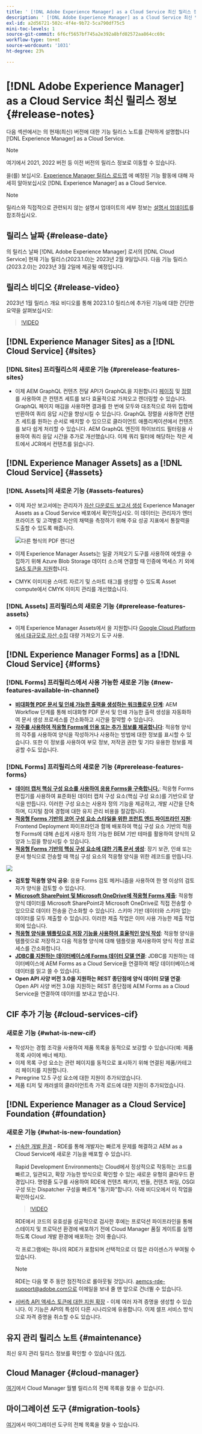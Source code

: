 ```yaml
---
title: ' [!DNL Adobe Experience Manager] as a Cloud Service 최신 릴리스 정보'
description: ' [!DNL Adobe Experience Manager] as a Cloud Service 최신 릴리스 정보'
exl-id: a2d56721-502c-4f4e-9b72-5ca790df75c5
mini-toc-levels: 1
source-git-commit: 6f6cf5657bf745a2e392a8bfd02572aa864cc69c
workflow-type: tm+mt
source-wordcount: '1031'
ht-degree: 23%

---
```



# [!DNL Adobe Experience Manager] as a Cloud Service 최신 릴리스 정보 {#release-notes}

다음 섹션에서는 의 현재(최신) 버전에 대한 기능 릴리스 노트를 간략하게 설명합니다 [!DNL Experience Manager] as a Cloud Service.

>[!NOTE]
>
>여기에서 2021, 2022 버전 등 이전 버전의 릴리스 정보로 이동할 수 있습니다.
>
>을(를) 보십시오. [Experience Manager 릴리스 로드맵](https://experienceleague.adobe.com/docs/experience-manager-release-information/aem-release-updates/update-releases-roadmap.html?lang=ko-KR) 에 예정된 기능 활동에 대해 자세히 알아보십시오 [!DNL Experience Manager] as a Cloud Service.

>[!NOTE]
>
>릴리스와 직접적으로 관련되지 않는 설명서 업데이트의 세부 정보는 [설명서 업데이트](https://experienceleague.adobe.com/docs/experience-manager-release-information/aem-release-updates/doc-updates/documentation-updates.html)를 참조하십시오.

## 릴리스 날짜 {#release-date}

의 릴리스 날짜 [!DNL Adobe Experience Manager] 로서의 [!DNL Cloud Service] 현재 기능 릴리스(2023.1.0)는 2023년 2월 9일입니다. 다음 기능 릴리스(2023.2.0)는 2023년 3월 2일에 제공될 예정입니다.

## 릴리스 비디오 {#release-video}

2023년 1월 릴리스 개요 비디오를 통해 2023.1.0 릴리스에 추가된 기능에 대한 간단한 요약을 살펴보십시오:

>[!VIDEO](https://video.tv.adobe.com/v/3413479/?quality=12)

## [!DNL Experience Manager Sites] as a [!DNL Cloud Service] {#sites}

### [!DNL Sites] 프리릴리스의 새로운 기능 {#prerelease-features-sites}

* 이제 AEM GraphQL 컨텐츠 전달 API가 GraphQL을 지원합니다 [페이징](/help/headless/graphql-api/content-fragments.md#paging) 및 [정렬](/help/headless/graphql-api/content-fragments.md#sorting)를 사용하여 큰 컨텐츠 세트를 보다 효율적으로 가져오고 렌더링할 수 있습니다. GraphQL 페이지 매김을 사용하면 결과를 한 번에 모두와 대조적으로 하위 집합에 반환하여 쿼리 응답 시간을 향상시킬 수 있습니다. GraphQL 정렬을 사용하면 컨텐츠 세트를 원하는 순서로 배치할 수 있으므로 클라이언트 애플리케이션에서 컨텐츠를 보다 쉽게 처리할 수 있습니다.  AEM GraphQL 엔진의 하이브리드 필터링을 사용하여 쿼리 응답 시간을 추가로 개선했습니다. 이제 쿼리 필터에 해당하는 작은 세트에서 JCR에서 컨텐츠를 읽습니다.

## [!DNL Experience Manager Assets] as a [!DNL Cloud Service] {#assets}

### [!DNL Assets]의 새로운 기능 {#assets-features}

* 이제 자산 보고서에는 관리자가 [자산 다운로드 보고서 생성](/help/assets/asset-reports.md) Experience Manager Assets as a Cloud Service 배포에서 확인하십시오. 이 데이터는 관리자가 엔터프라이즈 및 고객별로 자산의 채택을 측정하기 위해 주요 성공 지표에서 통찰력을 도출할 수 있도록 해줍니다.

   ![다른 형식의 PDF 렌디션](/help/release-notes/assets/choose_report.png)

* 이제 Experience Manager Assets는 일괄 가져오기 도구를 사용하여 에셋을 수집하기 위해 Azure Blob Storage 데이터 소스에 연결할 때 인증에 액세스 키 외에 [SAS 토큰을 지원](/help/assets/add-assets.md#asset-bulk-ingestor)합니다.

* CMYK 이미지용 스마트 자르기 및 스마트 태그를 생성할 수 있도록 Asset compute에서 CMYK 이미지 관리를 개선했습니다.

### [!DNL Assets] 프리릴리스의 새로운 기능 {#prerelease-features-assets}

* 이제 Experience Manager Assets에서 을 지원합니다 [Google Cloud Platform에서 대규모로 자산 수집](/help/assets/add-assets.md#asset-bulk-ingestor) 대량 가져오기 도구 사용.

## [!DNL Experience Manager Forms] as a [!DNL Cloud Service] {#forms}

### [!DNL Forms] 프리릴리스에서 사용 가능한 새로운 기능 {#new-features-available-in-channel}

* **[비대화형 PDF 문서 및 인쇄 가능한 출력을 생성하는 워크플로우 단계](/help/forms/aem-forms-workflow-step-reference.md)**: AEM Workflow 단계를 통해 비대화형 PDF 문서 및 인쇄 가능한 출력 생성을 자동화하여 문서 생성 프로세스를 간소화하고 시간을 절약할 수 있습니다.
* **[각주를 사용하여 적응형 Forms에 인용 또는 추가 정보를 제공합니다](/help/forms/footnotes-richtextsupport.md)**: 적응형 양식의 각주를 사용하여 양식을 작성하거나 사용하는 방법에 대한 정보를 표시할 수 있습니다. 또한 이 정보를 사용하여 부모 정보, 저작권 권한 및 기타 유용한 정보를 제공할 수도 있습니다.

### [!DNL Forms] 프리릴리스의 새로운 기능 {#prerelease-features-forms}

* **[데이터 캡처 핵심 구성 요소를 사용하여 응용 Forms을 구축합니다.](/help/forms/creating-adaptive-form-core-components.md)**: 적응형 Forms 편집기를 사용하여 표준화된 데이터 캡처 구성 요소(핵심 구성 요소)를 기반으로 양식을 만듭니다. 이러한 구성 요소는 사용자 정의 기능을 제공하고, 개발 시간을 단축하며, 디지털 참여 경험에 대한 유지 관리 비용을 절감합니다.
* **[적응형 Forms 기반의 코어 구성 요소 스타일을 위한 프런트 엔드 파이프라인 지원](/help/forms/using-themes-in-core-components.md)**: Frontend Deployment 파이프라인과 함께 배포하여 핵심 구성 요소 기반의 적응형 Forms에 대해 손쉽게 사용자 정의 가능한 BEM 기반 테마를 활용하여 양식의 모양과 느낌을 향상시킬 수 있습니다.
* **[적응형 Forms 기반의 핵심 구성 요소에 대한 기록 문서 생성](/help/forms/generate-document-of-record-core-components.md)**: 장기 보관, 인쇄 또는 문서 형식으로 전송할 때 핵심 구성 요소의 적응형 양식을 위한 레코드를 만듭니다.

![](/help/forms/assets/sample-core-components-based-adaptive-form.png)

* **검토할 적응형 양식 공유**: 응용 Forms 검토 메커니즘을 사용하여 한 명 이상의 검토자가 양식을 검토할 수 있습니다.
* **[Microsoft SharePoint 및 Microsoft OneDrive에 적응형 Forms 제출](/help/forms/configuring-submit-actions.md)**: 적응형 양식 데이터를 Microsoft SharePoint과 Microsoft OneDrive로 직접 전송할 수 있으므로 데이터 전송을 간소화할 수 있습니다. 스키마 기반 데이터와 스키마 없는 데이터를 모두 제출할 수 있습니다. 이러한 제출 작업은 이미 사용 가능한 제출 작업 외에 있습니다.
* **[적응형 양식을 템플릿으로 저장 기능을 사용하여 효율적인 양식 작성](/help/forms/template-editor.md#save-an-adaptive-form-as-template-saving-adaptive-form-as-template)**: 적응형 양식을 템플릿으로 저장하고 다음 적응형 양식에 대해 템플릿을 재사용하여 양식 작성 프로세스를 간소화합니다.
* **[JDBC를 지원하는 데이터베이스에 Forms 데이터 모델 연결](https://experienceleague.adobe.com/docs/experience-manager-learn/cloud-service/networking/advanced-networking.html)**: JDBC를 지원하는 데이터베이스에 AEM Forms as a Cloud Service을 연결하여 해당 데이터베이스에 데이터를 읽고 쓸 수 있습니다.
* **Open API 사양 버전 3.0을 지원하는 REST 종단점에 양식 데이터 모델 연결**: Open API 사양 버전 3.0을 지원하는 REST 종단점에 AEM Forms as a Cloud Service을 연결하여 데이터를 보내고 받습니다.

## CIF 추가 기능 {#cloud-services-cif}

### 새로운 기능 {#what-is-new-cif}

* 작성자는 경험 조각을 사용하여 제품 목록을 동적으로 보강할 수 있습니다(예: 제품 목록 사이에 배너 배치).
* 이제 목록 구성 요소는 관련 페이지를 동적으로 표시하기 위해 연결된 제품/카테고리 페이지를 지원합니다.
* Peregrine 12.5 구성 요소에 대한 지원이 추가되었습니다.
* 제품 티저 및 캐러셀의 클라이언트측 가격 로드에 대한 지원이 추가되었습니다.

## [!DNL Experience Manager as a Cloud Service] Foundation {#foundation}

### 새로운 기능 {#what-is-new-foundation}

* [신속한 개발 환경](/help/implementing/developing/introduction/rapid-development-environments.md) - RDE를 통해 개발자는 빠르게 문제를 해결하고 AEM as a Cloud Service에 새로운 기능을 배포할 수 있습니다.

   Rapid Development Environments는 Cloud에서 정상적으로 작동하는 코드를 빠르고, 일관되고, 확장 가능한 방식으로 확인할 수 있는 새로운 유형의 클라우드 환경입니다. 명령줄 도구를 사용하여 RDE에 컨텐츠 패키지, 번들, 컨텐츠 파일, OSGI 구성 또는 Dispatcher 구성을 빠르게 &quot;동기화&quot;합니다. 아래 비디오에서 이 작업을 확인하십시오.

   >[!VIDEO](https://video.tv.adobe.com/v/3413508/?quality=12&learn=on)

   RDE에서 코드의 유효성을 성공적으로 검사한 후에는 프로덕션 파이프라인을 통해 스테이지 및 프로덕션 환경에 배포하기 전에 Cloud Manager 품질 게이트를 실행하도록 Cloud 개발 환경에 배포하는 것이 좋습니다.

   각 프로그램에는 하나의 RDE가 포함되며 선택적으로 더 많은 라이센스가 부여될 수 있습니다.

   >[!NOTE]
   >
   >RDE는 다음 몇 주 동안 점진적으로 롤아웃될 것입니다. aemcs-rde-support@adobe.com으로 이메일을 보내 줄 맨 앞으로 건너뛸 수 있습니다.

* [서버측 API 액세스 토큰에 대한 지원 확장](/help/implementing/developing/introduction/generating-access-tokens-for-server-side-apis.md) - 이제 여러 자격 증명을 생성할 수 있습니다. 이 기능은 API의 특성이 다른 시나리오에 유용합니다. 이제 셀프 서비스 방식으로 자격 증명을 취소할 수도 있습니다.

## 유지 관리 릴리스 노트 {#maintenance}

최신 유지 관리 릴리스 정보를 확인할 수 있습니다 [여기](/help/release-notes/maintenance/latest.md).

## Cloud Manager {#cloud-manager}

[여기](/help/implementing/cloud-manager/release-notes-cloud-manager/release-notes-cm-current.md)에서 Cloud Manager 월별 릴리스의 전체 목록을 찾을 수 있습니다.

## 마이그레이션 도구 {#migration-tools}

[여기](/help/journey-migration/release-notes/release-notes-migration-tools-current.md)에서 마이그레이션 도구의 전체 목록을 찾을 수 있습니다.
